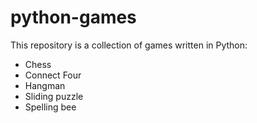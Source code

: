 # python-games
This repository is a collection of games written in Python:
- Chess
- Connect Four
- Hangman
- Sliding puzzle
- Spelling bee
